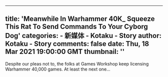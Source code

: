 
---
title: 'Meanwhile In Warhammer 40K_ Squeeze This Rat To Send Commands To Your Cyborg Dog'
categories: 
    - 新媒体
    - Kotaku - Story
author: Kotaku - Story
comments: false
date: Thu, 18 Mar 2021 19:00:00 GMT
thumbnail: ''
---

<div>   
Despite our pleas not to, the folks at Games Workshop keep licensing Warhammer 40,000 games. At least the next one…  
</div>
            